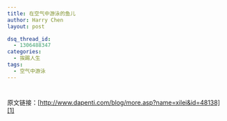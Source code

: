 ```yaml
---
title: 在空气中游泳的鱼儿
author: Harry Chen
layout: post

dsq_thread_id:
  - 1306488347
categories:
  - 挨踢人生
tags:
  - 空气中游泳
---
```

# 

原文链接：[http://www.dapenti.com/blog/more.asp?name=xilei&id=48138][1]

   [1]: http://www.dapenti.com/blog/more.asp?name=xilei&id=48138
